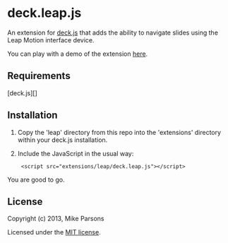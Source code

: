 deck.leap.js
============
An extension for [deck.js](https://github.com/imakewebthings/deck.js) that adds the ability to navigate slides using the Leap Motion interface device.

You can play with a demo of the extension [here](http://schnipz.github.com/leap-motion-demos/deck.js/index.html).

Requirements
------------

[deck.js][]

Installation
------------

1. Copy the 'leap' directory from this repo into the 'extensions' directory within your deck.js installation.
2. Include the JavaScript in the usual way:

        <script src="extensions/leap/deck.leap.js"></script>

You are good to go.

License
------------

Copyright (c) 2013, Mike Parsons

Licensed under the [MIT license](https://github.com/schnipz/deck.leap.js/blob/master/LICENSE.txt).